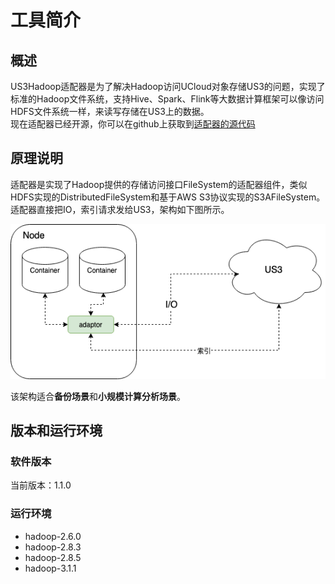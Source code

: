 # 工具简介

## 概述

US3Hadoop适配器是为了解决Hadoop访问UCloud对象存储US3的问题，实现了标准的Hadoop文件系统，支持Hive、Spark、Flink等大数据计算框架可以像访问HDFS文件系统一样，来读写存储在US3上的数据。    
现在适配器已经开源，你可以在github上获取到[适配器的源代码](https://github.com/us3-epoch/us3-bigdata-adaptor)

## 原理说明

适配器是实现了Hadoop提供的存储访问接口FileSystem的适配器组件，类似HDFS实现的DistributedFileSystem和基于AWS S3协议实现的S3AFileSystem。适配器直接把IO，索引请求发给US3，架构如下图所示。

![](/images/hadoop_no_mds.png)

该架构适合**备份场景**和**小规模计算分析场景**。

## 版本和运行环境

### 软件版本

当前版本：1.1.0

### 运行环境

  - hadoop-2.6.0
  - hadoop-2.8.3
  - hadoop-2.8.5
  - hadoop-3.1.1
